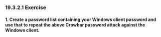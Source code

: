 ### 19.3.2.1 Exercise
#### 1. Create a password list containing your Windows client password and use that to repeat the above Crowbar password attack against the Windows client.
